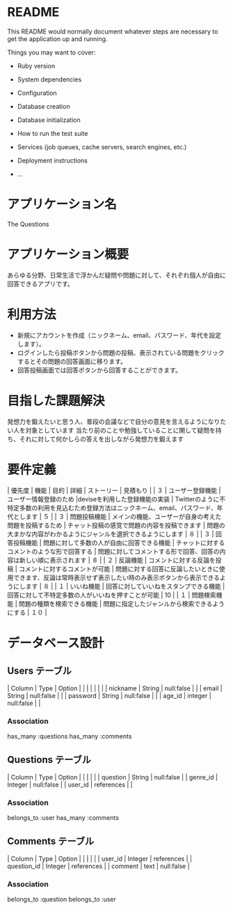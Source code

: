 # README

This README would normally document whatever steps are necessary to get the
application up and running.

Things you may want to cover:

* Ruby version

* System dependencies

* Configuration

* Database creation

* Database initialization

* How to run the test suite

* Services (job queues, cache servers, search engines, etc.)

* Deployment instructions

* ...

# アプリケーション名 
The Questions

# アプリケーション概要 
あらゆる分野、日常生活で浮かんだ疑問や問題に対して、それぞれ個人が自由に回答できるアプリです。

# 利用方法 
- 新規にアカウントを作成（ニックネーム、email、パスワード、年代を設定します）。
- ログインしたら投稿ボタンから問題の投稿、表示されている問題をクリックするとその問題の回答画面に移ります。
- 回答投稿画面では回答ボタンから回答することができます。

# 目指した課題解決 
発想力を鍛えたいと思う人、普段の会議などで自分の意見を言えるようになりたい人を対象としています 
当たり前のことや勉強していることに関して疑問を持ち、それに対して何かしらの答えを出しながら発想力を鍛えます


# 要件定義
| 優先度 | 機能 | 目的 | 詳細 | ストーリー | 見積もり |
| ３ | ユーザー登録機能 | ユーザー情報登録のため |deviseを利用した登録機能の実装 | Twitterのように不特定多数の利用を見込むため登録方法はニックネーム、email、パスワード、年代とします | ５ |
| ３ | 問題投稿機能 | メインの機能、ユーザーが自身の考えた問題を投稿するため | チャット投稿の感覚で問題の内容を投稿できます | 問題の大まかな内容がわかるようにジャンルを選択できるようにします | ８ |
| ３ | 回答投稿機能 | 問題に対して多数の人が自由に回答できる機能 | チャットに対するコメントのような形で回答する | 問題に対してコメントする形で回答、回答の内容は新しい順に表示されます | ８ |
| ２ | 反論機能 | コメントに対する反論を投稿 | コメントに対するコメントが可能 | 問題に対する回答に反論したいときに使用できます、反論は常時表示せず表示したい時のみ表示ボタンから表示できるようにします | ８ |
| １ | いいね機能 | 回答に対していいねをスタンプできる機能 | 回答に対して不特定多数の人がいいねを押すことが可能 | 10 |
| １ | 問題検索機能 |	問題の種類を検索できる機能 | 問題に指定したジャンルから検索できるようにする | １０ |


# データベース設計

## Users テーブル
| Column   | Type    | Option     |  |
|          |         |            |  |
| nickname | String  | null:false |  |
| email    | String  | null:false |  |
| password | String  | null:false |  |
| age_id   | integer | null:false |  |

### Association
has_many :questions
has_many :comments

## Questions テーブル
| Column   | Type       | Option     |
|          |            |            |
| question | String     | null:false |
| genre_id | Integer    | null:false |
| user_id  | references |            |

### Association
belongs_to :user
has_many :comments

## Comments テーブル
| Column      | Type    | Option     |
|             |         |            |
| user_id     | Integer | references |
| question_id | Integer | references |
| comment     | text    | null:false |

### Association
belongs_to :question
belongs_to :user